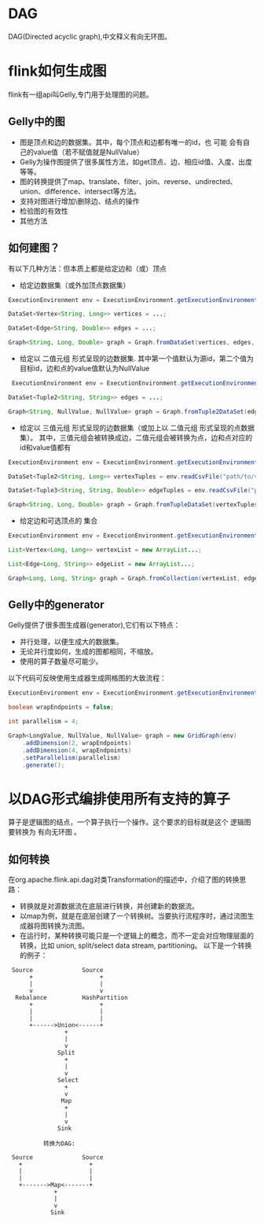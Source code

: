 # DAG
DAG(Directed acyclic graph),中文释义有向无环图。

# flink如何生成图
flink有一组api叫Gelly,专门用于处理图的问题。

## Gelly中的图
- 图是顶点和边的数据集。其中，每个顶点和边都有唯一的id，也 可能 会有自己的value值（若不赋值就是NullValue）
- Gelly为操作图提供了很多属性方法，如get顶点、边、相应id值、入度、出度等等。
- 图的转换提供了map、translate、filter、join、reverse、undirected、union、difference、intersect等方法。
- 支持对图进行增加\删除边、结点的操作
- 检验图的有效性
- 其他方法

## 如何建图？
有以下几种方法：但本质上都是给定边和（或）顶点
- 给定边数据集（或外加顶点数据集）
```java
ExecutionEnvironment env = ExecutionEnvironment.getExecutionEnvironment();

DataSet<Vertex<String, Long>> vertices = ...;

DataSet<Edge<String, Double>> edges = ...;

Graph<String, Long, Double> graph = Graph.fromDataSet(vertices, edges, env);
```

- 给定以 二值元组 形式呈现的边数据集.
其中第一个值默认为源id，第二个值为目标id，边和点的value值默认为NullValue
```java
 ExecutionEnvironment env = ExecutionEnvironment.getExecutionEnvironment();

DataSet<Tuple2<String, String>> edges = ...;

Graph<String, NullValue, NullValue> graph = Graph.fromTuple2DataSet(edges, env);
```

- 给定以 三值元组 形式呈现的边数据集（或加上以 二值元组 形式呈现的点数据集）。
其中，三值元组会被转换成边，二值元组会被转换为点，边和点对应的id和value值都有
```java
ExecutionEnvironment env = ExecutionEnvironment.getExecutionEnvironment();

DataSet<Tuple2<String, Long>> vertexTuples = env.readCsvFile("path/to/vertex/input").types(String.class, Long.class);

DataSet<Tuple3<String, String, Double>> edgeTuples = env.readCsvFile("path/to/edge/input").types(String.class, String.class, Double.class);

Graph<String, Long, Double> graph = Graph.fromTupleDataSet(vertexTuples, edgeTuples, env);
```

- 给定边和可选顶点的 集合
```java
ExecutionEnvironment env = ExecutionEnvironment.getExecutionEnvironment();

List<Vertex<Long, Long>> vertexList = new ArrayList...;

List<Edge<Long, String>> edgeList = new ArrayList...;

Graph<Long, Long, String> graph = Graph.fromCollection(vertexList, edgeList, env);
```

## Gelly中的generator
Gelly提供了很多图生成器(generator),它们有以下特点：
- 并行处理，以便生成大的数据集。
- 无论并行度如何，生成的图都相同，不缩放。
- 使用的算子数量尽可能少。

以下代码可反映使用生成器生成网格图的大致流程：
```java
ExecutionEnvironment env = ExecutionEnvironment.getExecutionEnvironment();

boolean wrapEndpoints = false;

int parallelism = 4;

Graph<LongValue, NullValue, NullValue> graph = new GridGraph(env)
    .addDimension(2, wrapEndpoints)
    .addDimension(4, wrapEndpoints)
    .setParallelism(parallelism)
    .generate();
```


# 以DAG形式编排使用所有支持的算子
算子是逻辑图的结点，一个算子执行一个操作。这个要求的目标就是这个 逻辑图 要转换为 有向无环图 。
## 如何转换
在org.apache.flink.api.dag对类Transformation的描述中，介绍了图的转换思路：
- 转换就是对源数据流在底层进行转换，并创建新的数据流。
- 以map为例，就是在底层创建了一个转换树。当要执行流程序时，通过流图生成器将图转换为流图。
- 在运行时，某种转换可能只是一个逻辑上的概念，而不一定会对应物理层面的转换，比如 union, split/select data stream, partitioning。
以下是一个转换的例子：
```
 Source              Source
      +                   +
      |                   |
      v                   v
  Rebalance          HashPartition
      +                   +
      |                   |
      |                   |
      +------>Union<------+
                +
                |
                v
              Split
                +
                |
                v
              Select
                +
                v
               Map
                +
                |
                v
              Sink
```
              
              转换为DAG:

```
 Source              Source
   +                   +
   |                   |
   |                   |
   +------->Map<-------+
             +
             |
             v
            Sink
```
